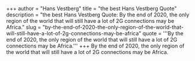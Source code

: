 +++
author = "Hans Vestberg"
title = "the best Hans Vestberg Quote"
description = "the best Hans Vestberg Quote: By the end of 2020, the only region of the world that will still have a lot of 2G connections may be Africa."
slug = "by-the-end-of-2020-the-only-region-of-the-world-that-will-still-have-a-lot-of-2g-connections-may-be-africa"
quote = '''By the end of 2020, the only region of the world that will still have a lot of 2G connections may be Africa.'''
+++
By the end of 2020, the only region of the world that will still have a lot of 2G connections may be Africa.
